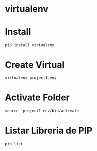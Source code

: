 # virtualenv

# Install
```
pip install virtualenv
```

# Create Virtual
```
virtualenv project1_env
```

# Activate Folder
```
source  project1_env/bin/activate
```

# Listar Libreria de PIP
```
pip list
```
